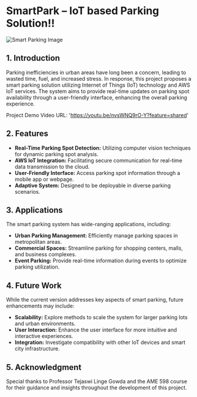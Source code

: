  # SmartPark – IoT based Parking Solution!!

![Smart Parking Image](https://cybersnowden.com/wp-content/uploads/2023/04/SMART-Parking.png)

## **1. Introduction**
Parking inefficiencies in urban areas have long been a concern, leading to wasted time, fuel, and increased stress. In response, this project proposes a smart parking solution utilizing Internet of Things (IoT) technology and AWS IoT services. The system aims to provide real-time updates on parking spot availability through a user-friendly interface, enhancing the overall parking experience.

Project Demo Video URL: 'https://youtu.be/nvsWNQ9rO-Y?feature=shared'

## **2. Features**
- **Real-Time Parking Spot Detection:** Utilizing computer vision techniques for dynamic parking spot analysis.
- **AWS IoT Integration:** Facilitating secure communication for real-time data transmission to the cloud.
- **User-Friendly Interface:** Access parking spot information through a mobile app or webpage.
- **Adaptive System:** Designed to be deployable in diverse parking scenarios.

## **3. Applications**
The smart parking system has wide-ranging applications, including:
- **Urban Parking Management:** Efficiently manage parking spaces in metropolitan areas.
- **Commercial Spaces:** Streamline parking for shopping centers, malls, and business complexes.
- **Event Parking:** Provide real-time information during events to optimize parking utilization.

## **4. Future Work**
While the current version addresses key aspects of smart parking, future enhancements may include:
- **Scalability:** Explore methods to scale the system for larger parking lots and urban environments.
- **User Interaction:** Enhance the user interface for more intuitive and interactive experiences.
- **Integration:** Investigate compatibility with other IoT devices and smart city infrastructure.

## **5. Acknowledgment**
Special thanks to Professor Tejaswi Linge Gowda and the AME 598 course for their guidance and insights throughout the development of this project.


